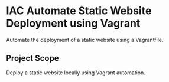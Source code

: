 # IAC Automate Static Website Deployment using Vagrant

Automate the deployment of a static website using a Vagrantfile.

## Project Scope

Deploy a static website locally using Vagrant automation.
